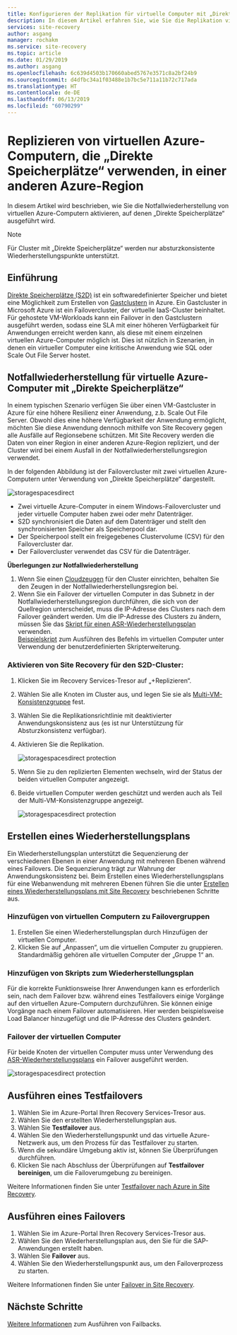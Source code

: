 ```yaml
---
title: Konfigurieren der Replikation für virtuelle Computer mit „Direkte Speicherplätze“ (S2D) in Azure Site Recovery | Microsoft-Dokumentation
description: In diesem Artikel erfahren Sie, wie Sie die Replikation virtueller Computer mit S2D zwischen Azure-Regionen mithilfe von Site Recovery konfigurieren.
services: site-recovery
author: asgang
manager: rochakm
ms.service: site-recovery
ms.topic: article
ms.date: 01/29/2019
ms.author: asgang
ms.openlocfilehash: 6c639d4503b170660abed5767e3571c8a2bf24b9
ms.sourcegitcommit: d4dfbc34a1f03488e1b7bc5e711a11b72c717ada
ms.translationtype: HT
ms.contentlocale: de-DE
ms.lasthandoff: 06/13/2019
ms.locfileid: "60790299"
---
```

# <a name="replicate-azure-virtual-machines-using-storage-spaces-direct-to-another-azure-region"></a>Replizieren von virtuellen Azure-Computern, die „Direkte Speicherplätze“ verwenden, in einer anderen Azure-Region

In diesem Artikel wird beschrieben, wie Sie die Notfallwiederherstellung von virtuellen Azure-Computern aktivieren, auf denen „Direkte Speicherplätze“ ausgeführt wird.

>[!NOTE]
>Für Cluster mit „Direkte Speicherplätze“ werden nur absturzkonsistente Wiederherstellungspunkte unterstützt.
>

## <a name="introduction"></a>Einführung 
[Direkte Speicherplätze (S2D)](https://docs.microsoft.com/windows-server/storage/storage-spaces/deploy-storage-spaces-direct) ist ein softwaredefinierter Speicher und bietet eine Möglichkeit zum Erstellen von [Gastclustern](https://blogs.msdn.microsoft.com/clustering/2017/02/14/deploying-an-iaas-vm-guest-clusters-in-microsoft-azure) in Azure.  Ein Gastcluster in Microsoft Azure ist ein Failovercluster, der virtuelle IaaS-Cluster beinhaltet. Für gehostete VM-Workloads kann ein Failover in den Gastclustern ausgeführt werden, sodass eine SLA mit einer höheren Verfügbarkeit für Anwendungen erreicht werden kann, als diese mit einem einzelnen virtuellen Azure-Computer möglich ist. Dies ist nützlich in Szenarien, in denen ein virtueller Computer eine kritische Anwendung wie SQL oder Scale Out File Server hostet.

## <a name="disaster-recovery-of-azure-virtual-machines-using-storage-spaces-direct"></a>Notfallwiederherstellung für virtuelle Azure-Computer mit „Direkte Speicherplätze“
In einem typischen Szenario verfügen Sie über einen VM-Gastcluster in Azure für eine höhere Resilienz einer Anwendung, z.b. Scale Out File Server. Obwohl dies eine höhere Verfügbarkeit der Anwendung ermöglicht, möchten Sie diese Anwendung dennoch mithilfe von Site Recovery gegen alle Ausfälle auf Regionsebene schützen. Mit Site Recovery werden die Daten von einer Region in einer anderen Azure-Region repliziert, und der Cluster wird bei einem Ausfall in der Notfallwiederherstellungsregion verwendet.

In der folgenden Abbildung ist der Failovercluster mit zwei virtuellen Azure-Computern unter Verwendung von „Direkte Speicherplätze“ dargestellt.

![storagespacesdirect](./media/azure-to-azure-how-to-enable-replication-s2d-vms/storagespacedirect.png)

 
- Zwei virtuelle Azure-Computer in einem Windows-Failovercluster und jeder virtuelle Computer haben zwei oder mehr Datenträger.
- S2D synchronisiert die Daten auf dem Datenträger und stellt den synchronisierten Speicher als Speicherpool dar.
- Der Speicherpool stellt ein freigegebenes Clustervolume (CSV) für den Failovercluster dar.
- Der Failovercluster verwendet das CSV für die Datenträger.

**Überlegungen zur Notfallwiederherstellung**

1. Wenn Sie einen [Cloudzeugen](https://docs.microsoft.com/windows-server/failover-clustering/deploy-cloud-witness#CloudWitnessSetUp) für den Cluster einrichten, behalten Sie den Zeugen in der Notfallwiederherstellungsregion bei.
2. Wenn Sie ein Failover der virtuellen Computer in das Subnetz in der Notfallwiederherstellungsregion durchführen, die sich von der Quellregion unterscheidet, muss die IP-Adresse des Clusters nach dem Failover geändert werden.  Um die IP-Adresse des Clusters zu ändern, müssen Sie das [Skript für einen ASR-Wiederherstellungsplan](https://docs.microsoft.com/azure/site-recovery/site-recovery-runbook-automation) verwenden.</br>
[Beispielskript](https://github.com/krnese/azure-quickstart-templates/blob/master/asr-automation-recovery/scripts/ASR-Wordpress-ChangeMysqlConfig.ps1) zum Ausführen des Befehls im virtuellen Computer unter Verwendung der benutzerdefinierten Skripterweiterung. 

### <a name="enabling-site-recovery-for-s2d-cluster"></a>Aktivieren von Site Recovery für den S2D-Cluster:

1. Klicken Sie im Recovery Services-Tresor auf „+Replizieren“.
1. Wählen Sie alle Knoten im Cluster aus, und legen Sie sie als [Multi-VM-Konsistenzgruppe](https://docs.microsoft.com/azure/site-recovery/azure-to-azure-common-questions#multi-vm-consistency) fest.
1. Wählen Sie die Replikationsrichtlinie mit deaktivierter Anwendungskonsistenz aus (es ist nur Unterstützung für Absturzkonsistenz verfügbar).
1. Aktivieren Sie die Replikation.

   ![storagespacesdirect protection](./media/azure-to-azure-how-to-enable-replication-s2d-vms/multivmgroup.png)

2. Wenn Sie zu den replizierten Elementen wechseln, wird der Status der beiden virtuellen Computer angezeigt. 
3. Beide virtuellen Computer werden geschützt und werden auch als Teil der Multi-VM-Konsistenzgruppe angezeigt.

   ![storagespacesdirect protection](./media/azure-to-azure-how-to-enable-replication-s2d-vms/storagespacesdirectgroup.PNG)

## <a name="creating-a-recovery-plan"></a>Erstellen eines Wiederherstellungsplans
Ein Wiederherstellungsplan unterstützt die Sequenzierung der verschiedenen Ebenen in einer Anwendung mit mehreren Ebenen während eines Failovers. Die Sequenzierung trägt zur Wahrung der Anwendungskonsistenz bei. Beim Erstellen eines Wiederherstellungsplans für eine Webanwendung mit mehreren Ebenen führen Sie die unter [Erstellen eines Wiederherstellungsplans mit Site Recovery](site-recovery-create-recovery-plans.md) beschriebenen Schritte aus.

### <a name="adding-virtual-machines-to-failover-groups"></a>Hinzufügen von virtuellen Computern zu Failovergruppen

1.  Erstellen Sie einen Wiederherstellungsplan durch Hinzufügen der virtuellen Computer.
2.  Klicken Sie auf „Anpassen“, um die virtuellen Computer zu gruppieren. Standardmäßig gehören alle virtuellen Computer der „Gruppe 1“ an.


### <a name="add-scripts-to-the-recovery-plan"></a>Hinzufügen von Skripts zum Wiederherstellungsplan
Für die korrekte Funktionsweise Ihrer Anwendungen kann es erforderlich sein, nach dem Failover bzw. während eines Testfailovers einige Vorgänge auf den virtuellen Azure-Computern durchzuführen. Sie können einige Vorgänge nach einem Failover automatisieren. Hier werden beispielsweise Load Balancer hinzugefügt und die IP-Adresse des Clusters geändert.


### <a name="failover-of-the-virtual-machines"></a>Failover der virtuellen Computer 
Für beide Knoten der virtuellen Computer muss unter Verwendung des [ASR-Wiederherstellungsplans](https://docs.microsoft.com/azure/site-recovery/site-recovery-create-recovery-plans) ein Failover ausgeführt werden. 

![storagespacesdirect protection](./media/azure-to-azure-how-to-enable-replication-s2d-vms/recoveryplan.PNG)

## <a name="run-a-test-failover"></a>Ausführen eines Testfailovers
1.  Wählen Sie im Azure-Portal Ihren Recovery Services-Tresor aus.
2.  Wählen Sie den erstellten Wiederherstellungsplan aus.
3.  Wählen Sie **Testfailover** aus.
4.  Wählen Sie den Wiederherstellungspunkt und das virtuelle Azure-Netzwerk aus, um den Prozess für das Testfailover zu starten.
5.  Wenn die sekundäre Umgebung aktiv ist, können Sie Überprüfungen durchführen.
6.  Klicken Sie nach Abschluss der Überprüfungen auf **Testfailover bereinigen**, um die Failoverumgebung zu bereinigen.

Weitere Informationen finden Sie unter [Testfailover nach Azure in Site Recovery](site-recovery-test-failover-to-azure.md).

## <a name="run-a-failover"></a>Ausführen eines Failovers

1.  Wählen Sie im Azure-Portal Ihren Recovery Services-Tresor aus.
2.  Wählen Sie den Wiederherstellungsplan aus, den Sie für die SAP-Anwendungen erstellt haben.
3.  Wählen Sie **Failover** aus.
4.  Wählen Sie den Wiederherstellungspunkt aus, um den Failoverprozess zu starten.

Weitere Informationen finden Sie unter [Failover in Site Recovery](site-recovery-failover.md).
## <a name="next-steps"></a>Nächste Schritte

[Weitere Informationen](https://docs.microsoft.com/azure/site-recovery/azure-to-azure-tutorial-failover-failback) zum Ausführen von Failbacks.
